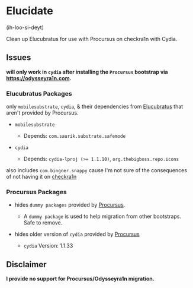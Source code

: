 # Elucidate

(ih-loo-si-deyt) 

Clean up Elucubratus for use with Procursus on checkra1n with Cydia.

## Issues

**will only work in `cydia` after installing the `Procursus` bootstrap via https://odysseyra1n.com.**

### Elucubratus Packages

only `mobilesubstrate`, `cydia`, & their dependencies from [Elucubratus](https://apt.bingner.com) that aren't provided by Procursus.

  * `mobilesubstrate`
  
    * Depends: `com.saurik.substrate.safemode`
   
  * `cydia`
    
    * Depends: `cydia-lproj (>= 1.1.10)`, `org.thebigboss.repo.icons`
     
also includes `com.bingner.snappy` cause I'm not sure of the consequences of not having it on [checkra1n](https://checkra.in)
   
### Procursus Packages

 * hides `dummy packages` provided by [Procursus](https://github.com/ProcursusTeam/Procursus/blob/master/build_tools/make_dummy.sh).

   * A `dummy package` is used to help migration from other bootstraps. Safe to remove.
    
 * hides older version of `cydia` provided by [Procursus](https://github.com/ProcursusTeam/repo/blob/master/pool/main/iphoneos-arm64/1600/cydia_1.1.33_iphoneos-arm.deb)
    
   * `cydia` Version: 1.1.33
   
   
## Disclaimer
   
   **I provide no support for Procursus/Odysseyra1n migration.**
